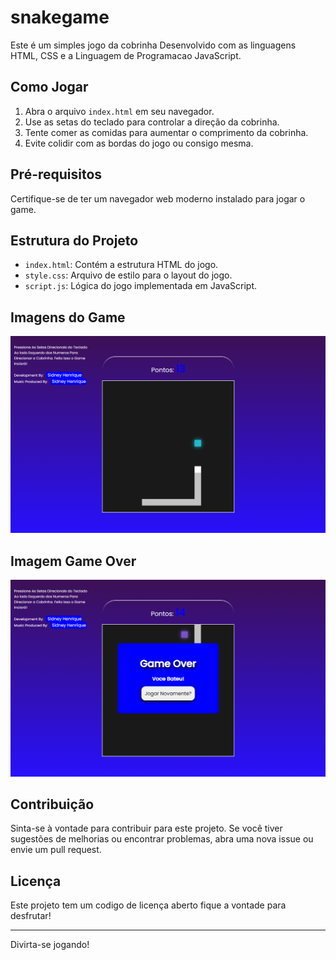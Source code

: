 # snakegame

Este é um simples jogo da cobrinha Desenvolvido com as linguagens HTML, CSS e a Linguagem de Programacao JavaScript.

## Como Jogar

1. Abra o arquivo `index.html` em seu navegador.
2. Use as setas do teclado para controlar a direção da cobrinha.
3. Tente comer as comidas para aumentar o comprimento da cobrinha.
4. Evite colidir com as bordas do jogo ou consigo mesma.

## Pré-requisitos

Certifique-se de ter um navegador web moderno instalado para jogar o game.

## Estrutura do Projeto

- `index.html`: Contém a estrutura HTML do jogo.
- `style.css`: Arquivo de estilo para o layout do jogo.
- `script.js`: Lógica do jogo implementada em JavaScript.

## Imagens do Game
<img src="./img/img_game.png">

## Imagem Game Over
<img src="./img/img_gameover.png">

## Contribuição

Sinta-se à vontade para contribuir para este projeto. Se você tiver sugestões de melhorias ou encontrar problemas, abra uma nova issue ou envie um pull request.

## Licença

Este projeto tem um codigo de licença aberto fique a vontade para desfrutar!

---

Divirta-se jogando!

